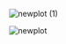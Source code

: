 
![newplot (1)](https://github.com/user-attachments/assets/dd0424cd-2c09-41dc-a1e0-d551023fb912)

![newplot](https://github.com/user-attachments/assets/58af699a-37f7-4fdb-add8-4cf27b848528)
